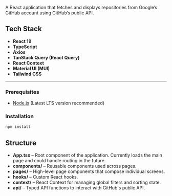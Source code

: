 A React application that fetches and displays repositories from Google’s GitHub account using GitHub’s public API.

## Tech Stack

- **React 19**
- **TypeScript**
- **Axios**
- **TanStack Query (React Query)**
- **React Context**
- **Material UI (MUI)**
- **Tailwind CSS**

---

### Prerequisites

- [Node.js](https://nodejs.org/) (Latest LTS version recommended)

### Installation

```bash
npm install
```

## Structure

- **App.tsx** – Root component of the application. Currently loads the main page and could handle routing in the future.
- **components/** – Reusable components used across pages.
- **pages/** – High-level page components that compose individual screens.
- **hooks/** – Custom React hooks.
- **context/** – React Context for managing global filters and sorting state.
- **api/** – Typed API functions to interact with GitHub's public API.

